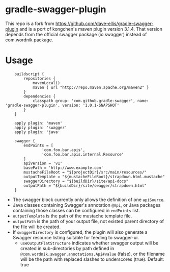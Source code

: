gradle-swagger-plugin
=====================

This repo is a fork from https://github.com/dave-ellis/gradle-swagger-plugin and is a port of kongchen's maven plugin version 3.1.4.
That version depends from the official swagger package (io.swagger) instead of com.wordnik package.

# Usage

```
    buildscript {
        repositories {
            mavenLocal()
            maven { url "http://repo.maven.apache.org/maven2" }
        }
        dependencies {
            classpath group: 'com.github.gradle-swagger', name: 'gradle-swagger-plugin', version: '1.0.1-SNAPSHOT'
        }
    }

    apply plugin: 'maven'
    apply plugin: 'swagger'
    apply plugin: 'java'

    swagger {
        endPoints = [
                'com.foo.bar.apis',
                'com.foo.bar.apis.internal.Resource'
        ]
        apiVersion = 'v1'
        basePath = 'http://www.example.com'
        mustacheFileRoot = "${projectDir}/src/main/resources/"
        outputTemplate = "${mustacheFileRoot}/strapdown.html.mustache"
        swaggerDirectory = "${buildDir}/site/api-docs"
        outputPath = "${buildDir}/site/swagger/strapdown.html"
    }
```


* The swagger block currently only allows the definition of one `apiSource`.
* Java classes containing Swagger's annotation `@Api`, or Java packages containing those classes can be configured in `endPoints` list.
* `outputTemplate` is the path of the mustache template file.
* `outputPath` is the path of your output file, not existed parent directory of the file will be created.
* If `swaggerDirectory` is configured, the plugin will also generate a Swagger resource listing suitable for feeding to swagger-ui.
    * `useOutputFlatStructure` indicates whether swagger output will be created in sub-directories by path defined in
      `@com.wordnik.swagger.annotations.Api#value` (false), or the filename will be the path with replaced slashes to
      underscores (true). Default: true
